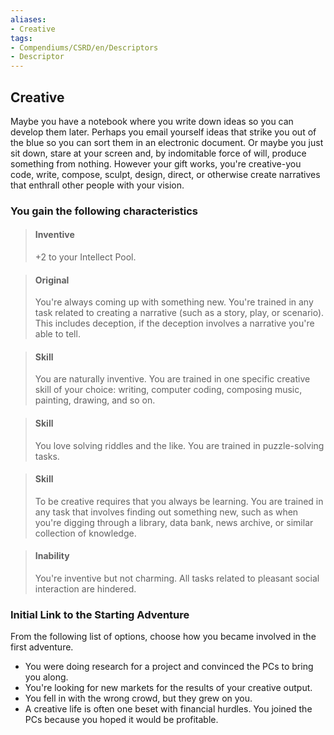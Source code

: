 ```yaml
---
aliases:
- Creative
tags:
- Compendiums/CSRD/en/Descriptors
- Descriptor
---
```


## Creative  
Maybe you have a notebook where you write down ideas so you can develop them later. Perhaps you email yourself ideas that strike you out of the blue so you can sort them in an electronic document. Or maybe you just sit down, stare at your screen and, by indomitable force of will, produce something from nothing. However your gift works, you're creative-you code, write, compose, sculpt, design, direct, or otherwise create narratives that enthrall other people with your vision.
### You gain the following characteristics  
> #### Inventive
> +2 to your Intellect Pool.  

> #### Original
> You're always coming up with something new. You're trained in any task related to creating a narrative (such as a story, play, or scenario). This includes deception, if the deception involves a narrative you're able to tell.  

> #### Skill
> You are naturally inventive. You are trained in one specific creative skill of your choice: writing, computer coding, composing music, painting, drawing, and so on.  

> #### Skill
> You love solving riddles and the like. You are trained in puzzle-solving tasks.  

> #### Skill
> To be creative requires that you always be learning. You are trained in any task that involves finding out something new, such as when you're digging through a library, data bank, news archive, or similar collection of knowledge.  

> #### Inability
> You're inventive but not charming. All tasks related to pleasant social interaction are hindered.  

### Initial Link to the Starting Adventure  
From the following list of options, choose how you became involved in the first adventure.  
- You were doing research for a project and convinced the PCs to bring you along.  
- You're looking for new markets for the results of your creative output.  
- You fell in with the wrong crowd, but they grew on you.  
- A creative life is often one beset with financial hurdles. You joined the PCs because you hoped it would be profitable.  